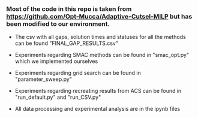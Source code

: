 ### Most of the code in this repo is taken from https://github.com/Opt-Mucca/Adaptive-Cutsel-MILP but has been modified to our environment.

-   The csv with all gaps, solution times and statuses for all the methods can be found "FINAL_GAP_RESULTS.csv"

-   Experiments regarding SMAC methods can be found in "smac_opt.py" which we implemented ourselves

-   Experiments regarding grid search can be found in "parameter_sweep.py"

-   Experiments regarding recreating results from ACS can be found in "run_default.py" and "run_CSV.py"

-   All data processing and experimental analysis are in the ipynb files


